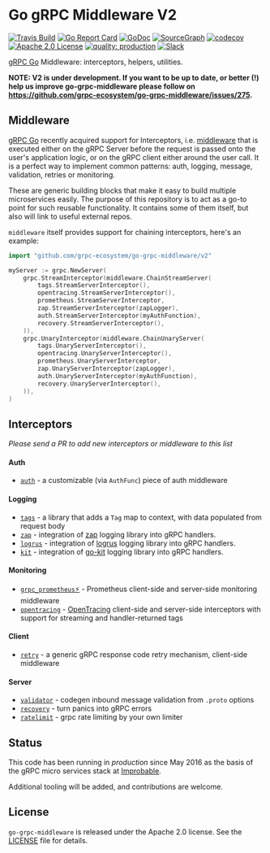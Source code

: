 # Go gRPC Middleware V2

[![Travis Build](https://travis-ci.org/grpc-ecosystem/go-grpc-middleware.svg?branch=master)](https://travis-ci.org/grpc-ecosystem/go-grpc-middleware)
[![Go Report Card](https://goreportcard.com/badge/github.com/grpc-ecosystem/go-grpc-middleware)](https://goreportcard.com/report/github.com/grpc-ecosystem/go-grpc-middleware)
[![GoDoc](http://img.shields.io/badge/GoDoc-Reference-blue.svg)](https://godoc.org/github.com/grpc-ecosystem/go-grpc-middleware)
[![SourceGraph](https://sourcegraph.com/github.com/grpc-ecosystem/go-grpc-middleware/-/badge.svg)](https://sourcegraph.com/github.com/grpc-ecosystem/go-grpc-middleware/?badge)
[![codecov](https://codecov.io/gh/grpc-ecosystem/go-grpc-middleware/branch/master/graph/badge.svg)](https://codecov.io/gh/grpc-ecosystem/go-grpc-middleware)
[![Apache 2.0 License](https://img.shields.io/badge/License-Apache%202.0-blue.svg)](LICENSE)
[![quality: production](https://img.shields.io/badge/quality-production-orange.svg)](#status)
[![Slack](https://img.shields.io/badge/slack-%23grpc--middleware-brightgreen)](https://slack.com/share/IRUQCFC23/9Tm7hxRFVKKNoajQfMOcUiIk/enQtODc4ODI4NTIyMDcxLWM5NDA0ZTE4Njg5YjRjYWZkMTI5MzQwNDY3YzBjMzE1YzdjOGM5ZjI1NDNiM2JmNzI2YjM5ODE5OTRiNTEyOWE)

[gRPC Go](https://github.com/grpc/grpc-go) Middleware: interceptors, helpers, utilities.

**NOTE: V2 is under development. If you want to be up to date, or better (!) help us improve go-grpc-middleware please follow on https://github.com/grpc-ecosystem/go-grpc-middleware/issues/275.**

## Middleware

[gRPC Go](https://github.com/grpc/grpc-go) recently acquired support for
Interceptors, i.e. [middleware](https://medium.com/@matryer/writing-middleware-in-golang-and-how-go-makes-it-so-much-fun-4375c1246e81#.gv7tdlghs) 
that is executed either on the gRPC Server before the request is passed onto the user's application logic, or on the gRPC client either around the user call. It is a perfect way to implement
common patterns: auth, logging, message, validation, retries or monitoring.

These are generic building blocks that make it easy to build multiple microservices easily.
The purpose of this repository is to act as a go-to point for such reusable functionality. It contains
some of them itself, but also will link to useful external repos.

`middleware` itself provides support for chaining interceptors, here's an example:

```go
import "github.com/grpc-ecosystem/go-grpc-middleware/v2"

myServer := grpc.NewServer(
    grpc.StreamInterceptor(middleware.ChainStreamServer(
        tags.StreamServerInterceptor(),
        opentracing.StreamServerInterceptor(),
        prometheus.StreamServerInterceptor,
        zap.StreamServerInterceptor(zapLogger),
        auth.StreamServerInterceptor(myAuthFunction),
        recovery.StreamServerInterceptor(),
    )),
    grpc.UnaryInterceptor(middleware.ChainUnaryServer(
        tags.UnaryServerInterceptor(),
        opentracing.UnaryServerInterceptor(),
        prometheus.UnaryServerInterceptor,
        zap.UnaryServerInterceptor(zapLogger),
        auth.UnaryServerInterceptor(myAuthFunction),
        recovery.UnaryServerInterceptor(),
    )),
)
```

## Interceptors

*Please send a PR to add new interceptors or middleware to this list*

#### Auth
   * [`auth`](auth) - a customizable (via `AuthFunc`) piece of auth middleware 

#### Logging
   * [`tags`](interceptors/tags) - a library that adds a `Tag` map to context, with data populated from request body
   * [`zap`](providers/zap) - integration of [zap](https://github.com/uber-go/zap) logging library into gRPC handlers.
   * [`logrus`](providers/logrus) - integration of [logrus](https://github.com/sirupsen/logrus) logging library into gRPC handlers.
   * [`kit`](providers/kit) - integration of [go-kit](https://github.com/go-kit/kit/tree/master/log) logging library into gRPC handlers.

#### Monitoring
   * [`grpc_prometheus`⚡](https://github.com/grpc-ecosystem/go-grpc-prometheus) - Prometheus client-side and server-side monitoring middleware
   * [`opentracing`](interceptors/tracing) - [OpenTracing](http://opentracing.io/) client-side and server-side interceptors with support for streaming and handler-returned tags

#### Client
   * [`retry`](interceptors/retry) - a generic gRPC response code retry mechanism, client-side middleware

#### Server
   * [`validator`](interceptors/validator) - codegen inbound message validation from `.proto` options
   * [`recovery`](interceptors/recovery) - turn panics into gRPC errors
   * [`ratelimit`](interceptors/ratelimit) - grpc rate limiting by your own limiter


## Status

This code has been running in *production* since May 2016 as the basis of the gRPC micro services stack at [Improbable](https://improbable.io).

Additional tooling will be added, and contributions are welcome.

## License

`go-grpc-middleware` is released under the Apache 2.0 license. See the [LICENSE](LICENSE) file for details.
